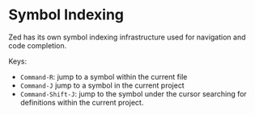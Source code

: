 Symbol Indexing
===============

Zed has its own symbol indexing infrastructure used for navigation and code completion.

Keys:

* `Command-R`: jump to a symbol within the current file
* `Command-J` jump to a symbol in the current project
* `Command-Shift-J`: jump to the symbol under the cursor searching for definitions
  within the current project.
